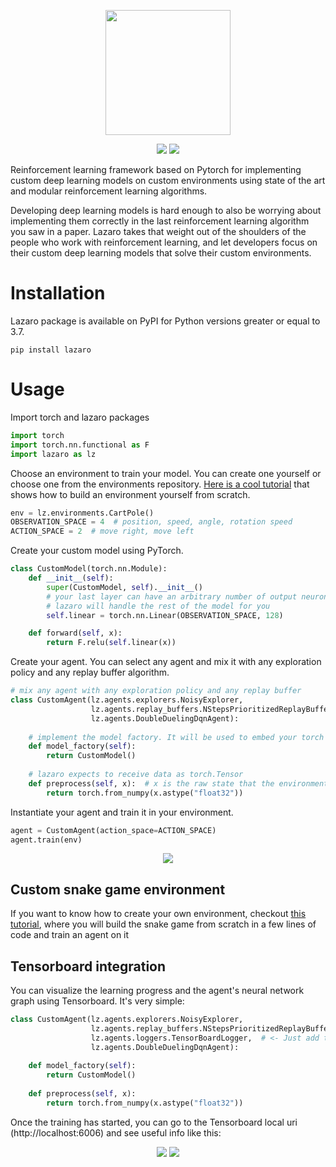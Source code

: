 <p align="center">
    <img height="200" src="./docs/assets/lazaro.svg">
</p>
<p align="center">
    <img src="https://github.com/GabrielMusat/lazaro/actions/workflows/test.yml/badge.svg">
    <img src="https://img.shields.io/badge/PRs-welcome-brightgreen.svg"/>
</p>

Reinforcement learning framework based on Pytorch for implementing custom deep learning models
on custom environments using state of the art and modular reinforcement learning algorithms.

Developing deep learning models is hard enough to also be worrying about implementing them
correctly in the last reinforcement learning algorithm you saw in a paper. Lazaro takes that weight
out of the shoulders of the people who work with reinforcement learning, and let developers focus
on their custom deep learning models that solve their custom environments.

# Installation

Lazaro package is available on PyPI for Python versions greater or equal to 3.7.
```shell
pip install lazaro
```

# Usage
Import torch and lazaro packages
```python
import torch
import torch.nn.functional as F
import lazaro as lz
```

Choose an environment to train your model. You can create one yourself or choose one from the 
environments repository. [Here is a cool tutorial](docs/SNAKE_ENV.md) that shows how to build an
environment yourself from scratch.
```python
env = lz.environments.CartPole()
OBSERVATION_SPACE = 4  # position, speed, angle, rotation speed 
ACTION_SPACE = 2  # move right, move left
```

Create your custom model using PyTorch.

```python
class CustomModel(torch.nn.Module):
    def __init__(self):
        super(CustomModel, self).__init__()
        # your last layer can have an arbitrary number of output neurons, 
        # lazaro will handle the rest of the model for you
        self.linear = torch.nn.Linear(OBSERVATION_SPACE, 128) 

    def forward(self, x):
        return F.relu(self.linear(x))
```
Create your agent. You can select any agent and mix it with any exploration policy and any replay buffer
algorithm.
```python
# mix any agent with any exploration policy and any replay buffer
class CustomAgent(lz.agents.explorers.NoisyExplorer,
                  lz.agents.replay_buffers.NStepsPrioritizedReplayBuffer,
                  lz.agents.DoubleDuelingDqnAgent):  
    
    # implement the model factory. It will be used to embed your torch model into the agent
    def model_factory(self):
        return CustomModel()
    
    # lazaro expects to receive data as torch.Tensor
    def preprocess(self, x):  # x is the raw state that the environment returns
        return torch.from_numpy(x.astype("float32"))
```
Instantiate your agent and train it in your environment.
```python
agent = CustomAgent(action_space=ACTION_SPACE)
agent.train(env)
```

<p align="center">
    <img src="docs/assets/cartpole.gif">
</p>

## Custom snake game environment
If you want to know how to create your own environment, checkout [this tutorial](docs/SNAKE_ENV.md), where you will build
the snake game from scratch in a few lines of code and train an agent on it

## Tensorboard integration
You can visualize the learning progress and the agent's neural network graph using Tensorboard.
It's very simple:
```python
class CustomAgent(lz.agents.explorers.NoisyExplorer,
                  lz.agents.replay_buffers.NStepsPrioritizedReplayBuffer,
                  lz.agents.loggers.TensorBoardLogger,  # <- Just add this, and voila!
                  lz.agents.DoubleDuelingDqnAgent):  
    
    def model_factory(self):
        return CustomModel()
    
    def preprocess(self, x):
        return torch.from_numpy(x.astype("float32"))
```
Once the training has started, you can go to the Tensorboard local uri (http://localhost:6006) and see useful info
like this:
<p align="center">
    <img src="docs/assets/tb-charts.png">
    <img src="docs/assets/tb-graph.png">
</p>
